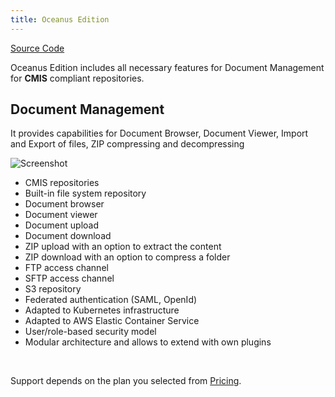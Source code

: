 ```yaml
---
title: Oceanus Edition
---
```


<div class="product-tag"><a href="https://github.com/codbex/codbex-oceanus" target="_blank" class="product-link">Source Code</a></div>

Oceanus Edition includes all necessary features for Document Management for <b>CMIS</b> compliant repositories.

<section>
    <div class="container flex">
        <div class="text">
            <h2>Document Management</h2>
            <p>It provides capabilities for Document Browser, Document Viewer, Import and Export of files, ZIP compressing and decompressing</p>
        </div>
        <div class="image">
            <img src="{{ site.baseurl }}/images/features/documents-perspective.png" alt="Screenshot" class="screenshot editable" />
        </div>
    </div>
</section>

* CMIS repositories
* Built-in file system repository
* Document browser
* Document viewer
* Document upload
* Document download
* ZIP upload with an option to extract the content
* ZIP download with an option to compress a folder
* FTP access channel
* SFTP access channel
* S3 repository
* Federated authentication (SAML, OpenId)
* Adapted to Kubernetes infrastructure
* Adapted to AWS Elastic Container Service
* User/role-based security model
* Modular architecture and allows to extend with own plugins

<br>

Support depends on the plan you selected from <a href="https://www.codbex.com/pricing/">Pricing</a>.

